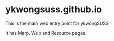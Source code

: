 # ykwongsuss.github.io

This is the main web entry point for ykwongSUSS

It has Marp, Web and Resource pages.
